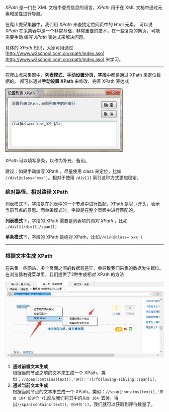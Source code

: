 *XPath* 是一门在 XML 文档中查找信息的语言。*XPath* 用于在 XML 文档中通过元素和属性进行导航。

在爬山虎采集器中，我们用 *XPath* 来查找定位网页中的 Html 元素。 可以说 *XPath* 在采集器中是一个非常基础、非常重要的技术，在一些复杂的网页，可能需要手动 编写 *XPath* 表达式来解决问题。

具体的 *XPath* 知识，大家可用通过 [http://www.w3school.com.cn/xpath/index.asp](http://www.w3school.com.cn/xpath/index.asp) 来学习。

---

在爬山虎采集器中，**列表模式、手动设置分页、字段**中都是通过 XPath 来定位数据的。 都可以通过**手动设置 XPath** 来修改、完善 XPath 表达式

![xpath](img/xpath_1.png)

XPath 可以填写多条，以作为补充、备用。

建议：如果手动编写 XPath ，尽量使用 class 来定位，比如 `//div[@class='xxx']`。相对于使用 `/div[1]` 索引这种方式更加稳定。 

### 绝对路径、相对路径 XPath

列表模式下，字段是在列表中的一个节点中进行匹配，XPath 是以`./`开头，表示当前节点的意思。而单条模式时，字段是在整个页面中进行匹配的。

**列表模式**下，字段的 XPath 需要是列表项的*相对 XPath* ，比如 `./div[1]/div[1]/span[1]`

**单条模式**下，字段的 XPath 是绝对 XPath，比如`//div[@class='xxx']` 

---

### 根据文本生成 XPath
在采集一些网站，多个页面之间的数据有差异，会导致我们采集的数据发生错位。 在浏览器右键菜单里，我们提供了2种生成相对 XPath 的方法

![xpath](img/xpath_2.png)

1. **通过前缀文本生成**  
    根据当前节点之前的文本来生成一个 XPath，类似：`//span[contains(text(),'评分：')]/following-sibling::span[1]`，
2. **通过当前文本生成**  
    根据当前节点的文本来生成一个 XPath，类似：`//span[contains(text(),'来自 164 份评价')]`,然后我们将其中的`来自 164 `去掉，得出`//span[contains(text(),'份评价')]`，我们就可以获取到评价数量了。